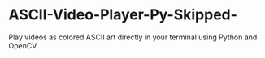 # ASCII-Video-Player-Py-Skipped-
Play videos as colored ASCII art directly in your terminal using Python and OpenCV
